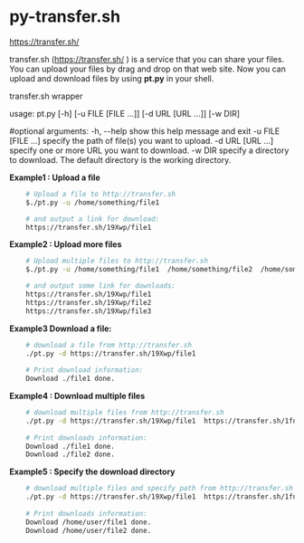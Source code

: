 py-transfer.sh
==============
https://transfer.sh/

transfer.sh (https://transfer.sh/
) is a service that you can share your files. You can upload your files by drag and drop on that web site.
Now you can upload and download files by using **pt.py** in your shell.


transfer.sh wrapper


usage: pt.py [-h] [-u FILE [FILE ...]] [-d URL [URL ...]] [-w DIR]

#optional arguments:
    -h, --help          show this help message and exit
    -u FILE [FILE ...]  specify the path of file(s) you want to upload.
    -d URL [URL ...]    specify one or more URL you want to download.
    -w DIR              specify a directory to download. The default directory is the working directory.



**Example1 : Upload a file**
```bash
    # Upload a file to http://transfer.sh
    $./pt.py -u /home/something/file1

    # and output a link for download:
    https://transfer.sh/19Xwp/file1
```


**Example2 : Upload more files**
```bash
    # Upload multiple files to http://transfer.sh
    $./pt.py -u /home/something/file1  /home/something/file2  /home/something/file3

    # and output some link for downloads:
    https://transfer.sh/19Xwp/file1
    https://transfer.sh/19Xwp/file2
    https://transfer.sh/19Xwp/file3
```

**Example3 Download a file:**
```bash
    # download a file from http://transfer.sh
    ./pt.py -d https://transfer.sh/19Xwp/file1
    
    # Print download information:
    Download ./file1 done.
```

**Example4 : Download multiple files**
```bash
    # download multiple files from http://transfer.sh
    ./pt.py -d https://transfer.sh/19Xwp/file1  https://transfer.sh/1fn4k/file2
    
    # Print downloads information:
    Download ./file1 done.
    Download ./file2 done.
```

**Example5 : Specify the download directory**
```bash
    # download multiple files and specify path from http://transfer.sh
    ./pt.py -d https://transfer.sh/19Xwp/file1  https://transfer.sh/1fn4k/file2 -w /home/user/
    
    # Print downloads information:
    Download /home/user/file1 done.
    Download /home/user/file2 done.
```
